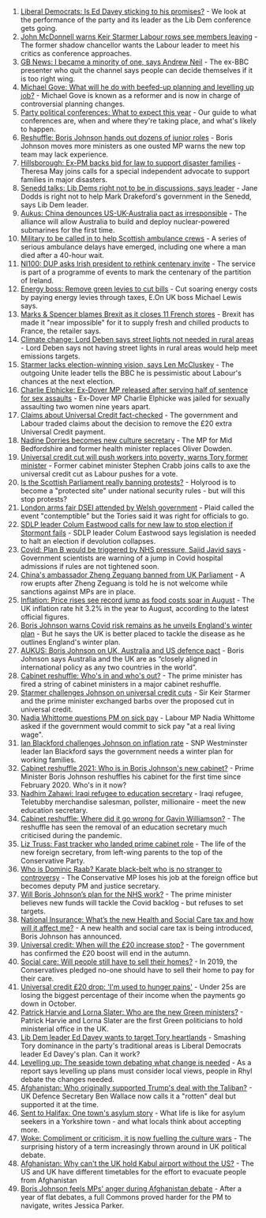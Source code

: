 1. [Liberal Democrats: Is Ed Davey sticking to his promises?](https://www.bbc.co.uk/news/uk-politics-58486281?at_medium=RSS&at_campaign=KARANGA) - We look at the performance of the party and its leader as the Lib Dem conference gets going.
2. [John McDonnell warns Keir Starmer Labour rows see members leaving](https://www.bbc.co.uk/news/uk-politics-58591455?at_medium=RSS&at_campaign=KARANGA) - The former shadow chancellor wants the Labour leader to meet his critics as conference approaches.
3. [GB News: I became a minority of one, says Andrew Neil](https://www.bbc.co.uk/news/uk-politics-58591909?at_medium=RSS&at_campaign=KARANGA) - The ex-BBC presenter who quit the channel says people can decide themselves if it is too right wing.
4. [Michael Gove: What will he do with beefed-up planning and levelling up job?](https://www.bbc.co.uk/news/uk-politics-58583104?at_medium=RSS&at_campaign=KARANGA) - Michael Gove is known as a reformer and is now in charge of controversial planning changes.
5. [Party political conferences: What to expect this year](https://www.bbc.co.uk/news/uk-politics-58549950?at_medium=RSS&at_campaign=KARANGA) - Our guide to what conferences are, when and where they're taking place, and what's likely to happen.
6. [Reshuffle: Boris Johnson hands out dozens of junior roles](https://www.bbc.co.uk/news/uk-politics-58578385?at_medium=RSS&at_campaign=KARANGA) - Boris Johnson moves more ministers as one ousted MP warns the new top team may lack experience.
7. [Hillsborough: Ex-PM backs bid for law to support disaster families](https://www.bbc.co.uk/news/uk-england-merseyside-58583340?at_medium=RSS&at_campaign=KARANGA) - Theresa May joins calls for a special independent advocate to support families in major disasters.
8. [Senedd talks: Lib Dems right not to be in discussions, says leader](https://www.bbc.co.uk/news/uk-wales-politics-58587332?at_medium=RSS&at_campaign=KARANGA) - Jane Dodds is right not to help Mark Drakeford's government in the Senedd, says Lib Dem leader.
9. [Aukus: China denounces US-UK-Australia pact as irresponsible](https://www.bbc.co.uk/news/world-58582573?at_medium=RSS&at_campaign=KARANGA) - The alliance will allow Australia to build and deploy nuclear-powered submarines for the first time.
10. [Military to be called in to help Scottish ambulance crews](https://www.bbc.co.uk/news/uk-scotland-scotland-politics-58585349?at_medium=RSS&at_campaign=KARANGA) - A series of serious ambulance delays have emerged, including one where a man died after a 40-hour wait.
11. [NI100: DUP asks Irish president to rethink centenary invite](https://www.bbc.co.uk/news/uk-northern-ireland-58579399?at_medium=RSS&at_campaign=KARANGA) - The service is part of a programme of events to mark the centenary of the partition of Ireland.
12. [Energy boss: Remove green levies to cut bills](https://www.bbc.co.uk/news/business-58579829?at_medium=RSS&at_campaign=KARANGA) - Cut soaring energy costs by paying energy levies through taxes, E.On UK boss Michael Lewis says.
13. [Marks & Spencer blames Brexit as it closes 11 French stores](https://www.bbc.co.uk/news/business-58582860?at_medium=RSS&at_campaign=KARANGA) - Brexit has made it "near impossible" for it to supply fresh and chilled products to France, the retailer says.
14. [Climate change: Lord Deben says street lights not needed in rural areas](https://www.bbc.co.uk/news/uk-england-suffolk-58585374?at_medium=RSS&at_campaign=KARANGA) - Lord Deben says not having street lights in rural areas would help meet emissions targets.
15. [Starmer lacks election-winning vision, says Len McCluskey](https://www.bbc.co.uk/news/uk-politics-58583100?at_medium=RSS&at_campaign=KARANGA) - The outgoing Unite leader tells the BBC he is pessimistic about Labour's chances at the next election.
16. [Charlie Elphicke: Ex-Dover MP released after serving half of sentence for sex assaults](https://www.bbc.co.uk/news/uk-england-kent-58583111?at_medium=RSS&at_campaign=KARANGA) - Ex-Dover MP Charlie Elphicke was jailed for sexually assaulting two women nine years apart.
17. [Claims about Universal Credit fact-checked](https://www.bbc.co.uk/news/58572989?at_medium=RSS&at_campaign=KARANGA) - The government and Labour traded claims about the decision to remove the £20 extra Universal Credit payment.
18. [Nadine Dorries becomes new culture secretary](https://www.bbc.co.uk/news/entertainment-arts-58575177?at_medium=RSS&at_campaign=KARANGA) - The MP for Mid Bedfordshire and former health minister replaces Oliver Dowden.
19. [Universal credit cut will push workers into poverty, warns Tory former minister](https://www.bbc.co.uk/news/uk-politics-58501917?at_medium=RSS&at_campaign=KARANGA) - Former cabinet minister Stephen Crabb joins calls to axe the universal credit cut as Labour pushes for a vote.
20. [Is the Scottish Parliament really banning protests?](https://www.bbc.co.uk/news/uk-scotland-scotland-politics-58570525?at_medium=RSS&at_campaign=KARANGA) - Holyrood is to become a "protected site" under national security rules - but will this stop protests?
21. [London arms fair DSEI attended by Welsh government](https://www.bbc.co.uk/news/uk-wales-politics-58571428?at_medium=RSS&at_campaign=KARANGA) - Plaid called the event "contemptible" but the Tories said it was right for officials to go.
22. [SDLP leader Colum Eastwood calls for new law to stop election if Stormont fails](https://www.bbc.co.uk/news/uk-northern-ireland-58573653?at_medium=RSS&at_campaign=KARANGA) - SDLP leader Colum Eastwood says legislation is needed to halt an election if devolution collapses.
23. [Covid: Plan B would be triggered by NHS pressure, Sajid Javid says](https://www.bbc.co.uk/news/uk-58566235?at_medium=RSS&at_campaign=KARANGA) - Government scientists are warning of a jump in Covid hospital admissions if rules are not tightened soon.
24. [China's ambassador Zheng Zeguang banned from UK Parliament](https://www.bbc.co.uk/news/uk-politics-58556460?at_medium=RSS&at_campaign=KARANGA) - A row erupts after Zheng Zeguang is told he is not welcome while sanctions against MPs are in place.
25. [Inflation: Price rises see record jump as food costs soar in August](https://www.bbc.co.uk/news/business-58563417?at_medium=RSS&at_campaign=KARANGA) - The UK inflation rate hit 3.2% in the year to August, according to the latest official figures.
26. [Boris Johnson warns Covid risk remains as he unveils England's winter plan](https://www.bbc.co.uk/news/uk-58560031?at_medium=RSS&at_campaign=KARANGA) - But he says the UK is better placed to tackle the disease as he outlines England's winter plan.
27. [AUKUS: Boris Johnson on UK, Australia and US defence pact](https://www.bbc.co.uk/news/uk-politics-58584407?at_medium=RSS&at_campaign=KARANGA) - Boris Johnson says Australia and the UK are as “closely aligned in international policy as any two countries in the world”.
28. [Cabinet reshuffle: Who's in and who's out?](https://www.bbc.co.uk/news/uk-politics-58578673?at_medium=RSS&at_campaign=KARANGA) - The prime minister has fired a string of cabinet ministers in a major cabinet reshuffle.
29. [Starmer challenges Johnson on universal credit cuts](https://www.bbc.co.uk/news/uk-politics-58570947?at_medium=RSS&at_campaign=KARANGA) - Sir Keir Starmer and the prime minister exchanged barbs over the proposed cut in universal credit.
30. [Nadia Whittome questions PM on sick pay](https://www.bbc.co.uk/news/uk-politics-58570945?at_medium=RSS&at_campaign=KARANGA) - Labour MP Nadia Whittome asked if the government would commit to sick pay "at a real living wage".
31. [Ian Blackford challenges Johnson on inflation rate](https://www.bbc.co.uk/news/uk-politics-58570946?at_medium=RSS&at_campaign=KARANGA) - SNP Westminster leader Ian Blackford says the government needs a winter plan for working families.
32. [Cabinet reshuffle 2021: Who is in Boris Johnson's new cabinet?](https://www.bbc.co.uk/news/uk-politics-58574180?at_medium=RSS&at_campaign=KARANGA) - Prime Minister Boris Johnson reshuffles his cabinet for the first time since February 2020. Who's in it now?
33. [Nadhim Zahawi: Iraqi refugee to education secretary](https://www.bbc.co.uk/news/uk-politics-58582399?at_medium=RSS&at_campaign=KARANGA) - Iraqi refugee, Teletubby merchandise salesman, pollster, millionaire - meet the new education secretary.
34. [Cabinet reshuffle: Where did it go wrong for Gavin Williamson?](https://www.bbc.co.uk/news/education-58573059?at_medium=RSS&at_campaign=KARANGA) - The reshuffle has seen the removal of an education secretary much criticised during the pandemic.
35. [Liz Truss: Fast tracker who landed prime cabinet role](https://www.bbc.co.uk/news/uk-politics-58575895?at_medium=RSS&at_campaign=KARANGA) - The life of the new foreign secretary, from left-wing parents to the top of the Conservative Party.
36. [Who is Dominic Raab? Karate black-belt who is no stranger to controversy](https://www.bbc.co.uk/news/uk-politics-52064637?at_medium=RSS&at_campaign=KARANGA) - The Conservative MP loses his job at the foreign office but becomes deputy PM and justice secretary.
37. [Will Boris Johnson’s plan for the NHS work?](https://www.bbc.co.uk/news/health-58480863?at_medium=RSS&at_campaign=KARANGA) - The prime minister believes new funds will tackle the Covid backlog - but refuses to set targets.
38. [National Insurance: What’s the new Health and Social Care tax and how will it affect me?](https://www.bbc.co.uk/news/uk-politics-58436009?at_medium=RSS&at_campaign=KARANGA) - A new health and social care tax is being introduced, Boris Johnson has announced.
39. [Universal credit: When will the £20 increase stop?](https://www.bbc.co.uk/news/uk-41487126?at_medium=RSS&at_campaign=KARANGA) - The government has confirmed the £20 boost will end in the autumn.
40. [Social care: Will people still have to sell their homes?](https://www.bbc.co.uk/news/58486476?at_medium=RSS&at_campaign=KARANGA) - In 2019, the Conservatives pledged no-one should have to sell their home to pay for their care.
41. [Universal credit £20 drop: 'I'm used to hunger pains'](https://www.bbc.co.uk/news/newsbeat-58186978?at_medium=RSS&at_campaign=KARANGA) - Under 25s are losing the biggest percentage of their income when the payments go down in October.
42. [Patrick Harvie and Lorna Slater: Who are the new Green ministers?](https://www.bbc.co.uk/news/uk-scotland-scotland-politics-58268743?at_medium=RSS&at_campaign=KARANGA) - Patrick Harvie and Lorna Slater are the first Green politicians to hold ministerial office in the UK.
43. [Lib Dem leader Ed Davey wants to target Tory heartlands](https://www.bbc.co.uk/news/uk-politics-58306872?at_medium=RSS&at_campaign=KARANGA) - Smashing Tory dominance in the party's traditional areas is Liberal Democrats leader Ed Davey's plan. Can it work?
44. [Levelling up: The seaside town debating what change is needed](https://www.bbc.co.uk/news/uk-58248594?at_medium=RSS&at_campaign=KARANGA) - As a report says levelling up plans must consider local views, people in Rhyl debate the changes needed.
45. [Afghanistan: Who originally supported Trump's deal with the Taliban?](https://www.bbc.co.uk/news/58271943?at_medium=RSS&at_campaign=KARANGA) - UK Defence Secretary Ben Wallace now calls it a "rotten" deal but supported it at the time.
46. [Sent to Halifax: One town's asylum story](https://www.bbc.co.uk/news/uk-politics-58270841?at_medium=RSS&at_campaign=KARANGA) - What life is like for asylum seekers in a Yorkshire town - and what locals think about accepting more.
47. [Woke: Compliment or criticism, it is now fuelling the culture wars](https://www.bbc.co.uk/news/uk-politics-58281576?at_medium=RSS&at_campaign=KARANGA) - The surprising history of a term increasingly thrown around in UK political debate.
48. [Afghanistan: Why can't the UK hold Kabul airport without the US?](https://www.bbc.co.uk/news/world-58305185?at_medium=RSS&at_campaign=KARANGA) - The US and UK have different timetables for the effort to evacuate people from Afghanistan
49. [Boris Johnson feels MPs' anger during Afghanistan debate](https://www.bbc.co.uk/news/uk-politics-58256616?at_medium=RSS&at_campaign=KARANGA) - After a year of flat debates, a full Commons proved harder for the PM to navigate, writes Jessica Parker.
